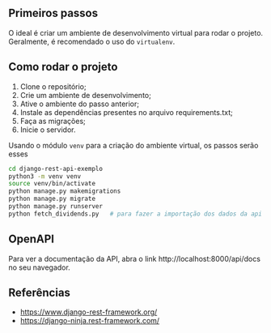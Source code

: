 
## Primeiros passos

O ideal é criar um ambiente de desenvolvimento virtual para rodar o projeto. Geralmente, é recomendado o uso do `virtualenv`.

## Como rodar o projeto

1. Clone o repositório;
2. Crie um ambiente de desenvolvimento;
3. Ative o ambiente do passo anterior;
4. Instale as dependências presentes no arquivo requirements.txt;
5. Faça as migrações;
6. Inicie o servidor.

Usando o módulo `venv` para a criação do ambiente virtual, os passos serão esses

```bash
cd django-rest-api-exemplo
python3 -m venv venv
source venv/bin/activate
python manage.py makemigrations
python manage.py migrate
python manage.py runserver
python fetch_dividends.py   # para fazer a importação dos dados da api do yahoo
```

## OpenAPI

Para ver a documentação da API, abra o link http://localhost:8000/api/docs no seu navegador.


## Referências

- https://www.django-rest-framework.org/
- https://django-ninja.rest-framework.com/